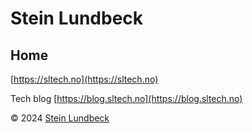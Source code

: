 # Stein Lundbeck

## Home

[https://sltech.no](https://sltech.no)

Tech blog [https://blog.sltech.no](https://blog.sltech.no)

&copy; 2024 [Stein Lundbeck](mailto:stein@sltech.no)
